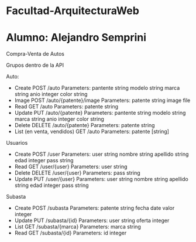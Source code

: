 # Facultad-ArquitecturaWeb
# Alumno: Alejandro Semprini

Compra-Venta de Autos

Grupos dentro de la API

Auto:
* Create
POST /auto
	Parameters:
		pantente	string
		modelo 		string
		marca 		string
		anio		integer
		color 		string
* Image
POST /auto/{patente}/image
	Parameters:
		patente		string
		image		file
* Read
GET /auto
	Parameters:
		patente		string
* Update
PUT /auto/{patente}
	Parameters:
		pantente	string
		modelo 		string
		marca 		string
		anio		integer
		color 		string
* Delete
DELETE /auto/{patente}
	Parameters:
		patente		string	
* List (en venta, vendidos)
GET /auto
	Parameters:
		patente		[string]

Usuarios
* Create
POST /user
	Parameters:
		user		string
		nombre		string
		apellido	string
		edad 		integer
		pass		string
* Read
GET /user/{user}
	Parameters:
		user		string
* Delete
DELETE /user/{user}
	Parameters:
		pass		string
* Update
PUT /user/{user}
	Parameters:
		user		string
		nombre		string
		apellido	string
		edad 		integer
		pass		string

Subasta
* Create
POST /subasta
	Parameters:
		patente		string
		fecha		date
		valor		integer
* Update
PUT /subasta/{id}
	Parameters:
		user		string
		oferta		integer
* List
GET /subasta/{marca}
	Parameters:
		marca		string
* Read
GET /subasta/{id}
	Parameters:
		id			integer